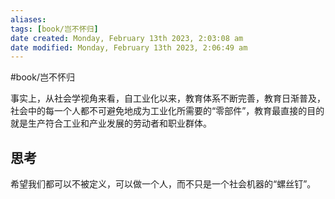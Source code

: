 ```yaml
---
aliases: 
tags: [book/岂不怀归]
date created: Monday, February 13th 2023, 2:03:08 am
date modified: Monday, February 13th 2023, 2:06:49 am
---
```

#book/岂不怀归

事实上，从社会学视角来看，自工业化以来，教育体系不断完善，教育日渐普及，社会中的每一个人都不可避免地成为工业化所需要的“零部件”，教育最直接的目的就是生产符合工业和产业发展的劳动者和职业群体。

## 思考

希望我们都可以不被定义，可以做一个人，而不只是一个社会机器的“螺丝钉”。